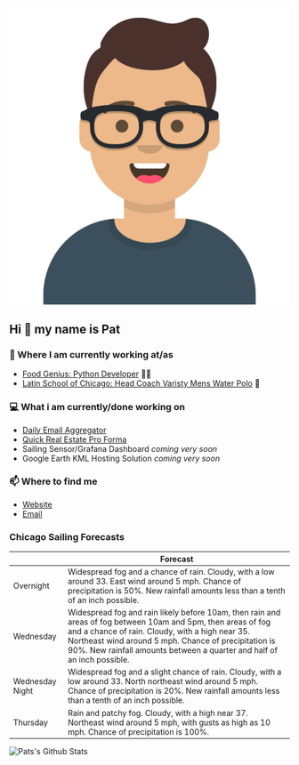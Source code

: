 [![Social banner for p-j-falconer](https://raw.githubusercontent.com/P-J-FALCONER/P-J-FALCONER/master/assets/avataaars.svg)](https://patfalconer.com/)
## Hi :wave: my name is Pat

### 💼 Where I am currently working at/as
- [Food Genius: Python Developer](https://getfoodgenius.com/) 🍔🐍
- [Latin School of Chicago: Head Coach Varisty Mens Water Polo](https://www.latinschool.org/) 🤽


### 💻 What i am currently/done working on
 - [Daily Email Aggregator](https://github.com/P-J-FALCONER/dott_daily_mail)
 - [Quick Real Estate Pro Forma](https://github.com/P-J-FALCONER/henry)
 - Sailing Sensor/Grafana Dashboard *coming very soon*
 - Google Earth KML Hosting Solution *coming very soon*

### 📫 Where to find me
 - [Website](https://patfalconer.com/)
 - [Email](mailto:patrick.j.falconer@gmail.com)


### Chicago Sailing Forecasts
|   | Forecast  |
|---|---|
| Overnight | Widespread fog and a chance of rain. Cloudy, with a low around 33. East wind around 5 mph. Chance of precipitation is 50%. New rainfall amounts less than a tenth of an inch possible. |
| Wednesday | Widespread fog and rain likely before 10am, then rain and areas of fog between 10am and 5pm, then areas of fog and a chance of rain. Cloudy, with a high near 35. Northeast wind around 5 mph. Chance of precipitation is 90%. New rainfall amounts between a quarter and half of an inch possible. |
| Wednesday Night | Widespread fog and a slight chance of rain. Cloudy, with a low around 33. North northeast wind around 5 mph. Chance of precipitation is 20%. New rainfall amounts less than a tenth of an inch possible. |
| Thursday | Rain and patchy fog. Cloudy, with a high near 37. Northeast wind around 5 mph, with gusts as high as 10 mph. Chance of precipitation is 100%. |

![Pats's Github Stats](https://github-readme-stats.vercel.app/api?username=p-j-falconer&show_icons=true&theme=radical)
